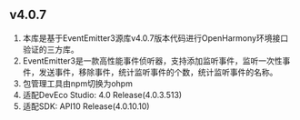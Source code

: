 ## v4.0.7

1. 本库是基于EventEmitter3源库v4.0.7版本代码进行OpenHarmony环境接口验证的三方库。
2. EventEmitter3是一款高性能事件侦听器，支持添加监听事件，监听一次性事件，发送事件，移除事件，统计监听事件的个数，统计监听事件的名称。
3. 包管理工具由npm切换为ohpm
4. 适配DevEco Studio:  4.0 Release(4.0.3.513)
5. 适配SDK: API10 Release(4.0.10.10)



